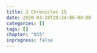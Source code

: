 ```yaml
---
title: 2 Chronicles 15
date: 2020-03-28T20:24:06-04:00
categories: []
tags: []
chapter: "015"
inprogress: false
---
```


